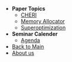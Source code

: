 * **Paper Topics**
  * [CHERI](cheri.html)
  * [Memory Allocator](memory-allocator.html)
  * [Superoptimization](superoptimization.html)
* **Seminar Calender**
  * [Agenda](agenda.html)
* [Back to Main](./#)
* [About us](about.html)